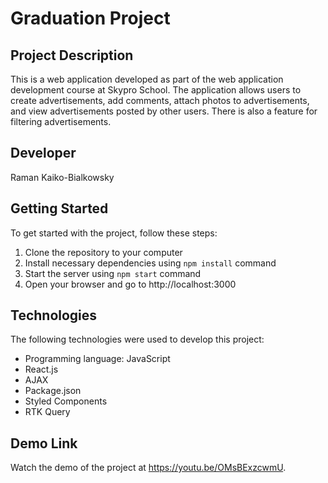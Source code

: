 # Graduation Project

## Project Description

This is a web application developed as part of the web application development course at Skypro School. The application allows users to create advertisements, add comments, attach photos to advertisements, and view advertisements posted by other users. There is also a feature for filtering advertisements.

## Developer

Raman Kaiko-Bialkowsky

## Getting Started

To get started with the project, follow these steps:

1. Clone the repository to your computer
2. Install necessary dependencies using `npm install` command
3. Start the server using `npm start` command
4. Open your browser and go to http://localhost:3000

## Technologies

The following technologies were used to develop this project:

* Programming language: JavaScript
* React.js
* AJAX
* Package.json
* Styled Components
* RTK Query

## Demo Link

Watch the demo of the project at https://youtu.be/OMsBExzcwmU.
